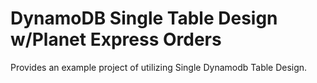 # DynamoDB Single Table Design w/Planet Express Orders
Provides an example project of utilizing Single Dynamodb Table Design.
